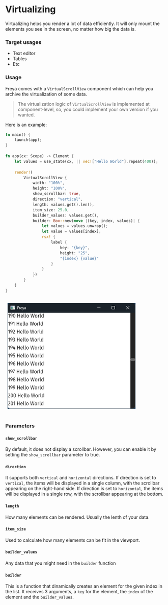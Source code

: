 # Virtualizing

Virtualizing helps you render a lot of data efficiently. It will only mount the elements you see in the screen, no matter how big the data is.

### Target usages
- Text editor
- Tables
- Etc

### Usage

Freya comes with a `VirtualScrollView` component which can help you archive the virtualization of some data.

> The virtualization logic of `VirtualScrollView` is implemented at component-level, so, you could implement your own version if you wanted.

Here is an example:
```rust
fn main() {
    launch(app);
}

fn app(cx: Scope) -> Element {
    let values = use_state(cx, || vec!["Hello World"].repeat(400));

    render!(
        VirtualScrollView {
            width: "100%",
            height: "100%",
            show_scrollbar: true,
            direction: "vertical",
            length: values.get().len(),
            item_size: 25.0,
            builder_values: values.get(),
            builder: Box::new(move |(key, index, values)| {
                let values = values.unwrap();
                let value = values[index];
                rsx! {
                    label {
                        key: "{key}",
                        height: "25",
                        "{index} {value}"
                    }
                }
            })
        }
    )
}
```

<table>
<td style="border:hidden;">

![alt text](virtual_scroll_view.png "Virtual ScrollView")

</td>
</table>

### Parameters
#### `show_scrollbar`
By default, it does not display a scrollbar. However, you can enable it by setting the `show_scrollbar` parameter to true.

#### `direction`
It supports both `vertical` and `horizontal` directions. If direction is set to `vertical`, the items will be displayed in a single column, with the scrollbar appearing on the right-hand side. If direction is set to `horizontal`, the items will be displayed in a single row, with the scrollbar appearing at the bottom.

#### `length`
How many elements can be rendered. Usually the lenth of your data.

####  `item_size`
Used to calculate how many elements can be fit in the viewport. 

#### `builder_values`
Any data that you might need in the `builder` function

#### `builder`
This is a function that dinamically creates an element for the given index in the list. It receives 3 arguments, a `key` for the element, the `index` of the element and the `builder_values`.